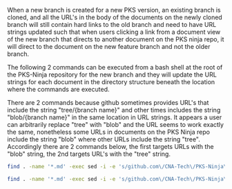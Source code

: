 When a new branch is created for a new PKS version, an existing branch is cloned, and all the URL's in the body of the documents on the newly cloned branch will still contain hard links to the old branch and need to have URL strings updated such that when users clicking a link from a document view of the new branch that directs to another document on the PKS ninja repo, it will direct to the document on the new feature branch and not the older branch. 

The following 2 commands can be executed from a bash shell at the root of the PKS-Ninja repository for the new branch and they will update the URL strings for each document in the directory structure beneath the location where the commands are executed. 

There are 2 commands because github sometimes provides URL's that include the string "tree/{branch name}" and other times includes the string "blob/{branch name}" in the same location in URL strings. It appears a user can arbitrarily replace "tree" with "blob" and the URL seems to work exactly the same, nonetheless some URLs in documents on the PKS Ninja repo include the string "blob" where other URLs include the string "tree". Accordingly there are 2 commands below, the first targets URLs with the "blob" string, the 2nd targets URL's with the "tree" string. 

```bash
find . -name '*.md' -exec sed -i -e 's/github.com\/CNA-Tech\/PKS-Ninja\/blob\/master/github.com\/CNA-Tech\/PKS-Ninja\/blob\/Pks1.4/g' {} \;

find . -name '*.md' -exec sed -i -e 's/github.com\/CNA-Tech\/PKS-Ninja\/tree\/master/github.com\/CNA-Tech\/PKS-Ninja\/tree\/Pks1.4/g' {} \;
```